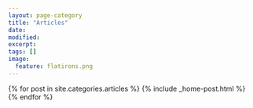 ```yaml
---
layout: page-category
title: "Articles"
date: 
modified: 
excerpt:
tags: []
image:
  feature: flatirons.png
---
```

{% for post in site.categories.articles %} 
    {% include _home-post.html %}
{% endfor %}

